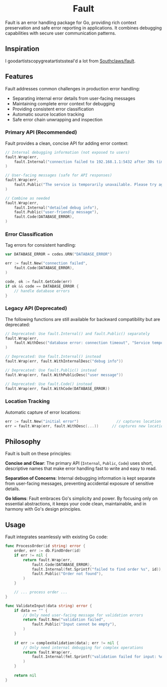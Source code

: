<div align="center">
    <h1 align="center">Fault</h1>
</div>


Fault is an error handling package for Go, providing rich context preservation
and safe error reporting in applications. It combines debugging capabilities with
secure user communication patterns.

## Inspiration

I goodartistscopygreatartistssteal'd a lot from [Southclaws/fault](https://github.com/Southclaws/fault).

## Features

Fault addresses common challenges in production error handling:

- Separating internal error details from user-facing messages
- Maintaining complete error context for debugging
- Providing consistent error classification
- Automatic source location tracking
- Safe error chain unwrapping and inspection

### Primary API (Recommended)
Fault provides a clean, concise API for adding error context:

```go
// Internal debugging information (not exposed to users)
fault.Wrap(err,
    fault.Internal("connection failed to 192.168.1.1:5432 after 30s timeout"),
)

// User-facing messages (safe for API responses)
fault.Wrap(err,
    fault.Public("The service is temporarily unavailable. Please try again later."),
)

// Combine as needed
fault.Wrap(err,
    fault.Internal("detailed debug info"),
    fault.Public("user-friendly message"),
    fault.Code(DATABASE_ERROR),
)
```

### Error Classification
Tag errors for consistent handling:
```go
var DATABASE_ERROR = codes.URN("DATABASE_ERROR")

err := fault.New("connection failed",
    fault.Code(DATABASE_ERROR),
)

code, ok := fault.GetCode(err)
if ok && code == DATABASE_ERROR {
    // handle database errors
}
```

### Legacy API (Deprecated)
The following functions are still available for backward compatibility but are deprecated:

```go
// Deprecated: Use fault.Internal() and fault.Public() separately
fault.Wrap(err,
    fault.WithDesc("database error: connection timeout", "Service temporarily unavailable"),
)

// Deprecated: Use fault.Internal() instead
fault.Wrap(err, fault.WithInternalDesc("debug info"))

// Deprecated: Use fault.Public() instead  
fault.Wrap(err, fault.WithPublicDesc("user message"))

// Deprecated: Use fault.Code() instead
fault.Wrap(err, fault.WithCode(DATABASE_ERROR))
```

### Location Tracking
Automatic capture of error locations:
```go
err := fault.New("initial error")         		  // captures location
err = fault.Wrap(err, fault.WithDesc(...))      // captures new location
```

## Philosophy

Fault is built on these principles:

**Concise and Clear**: The primary API (`Internal`, `Public`, `Code`) uses short, 
descriptive names that make error handling fast to write and easy to read.

**Separation of Concerns**: Internal debugging information is kept separate from 
user-facing messages, preventing accidental exposure of sensitive details.

**Go Idioms**: Fault embraces Go's simplicity and power. By focusing only on essential
abstractions, it keeps your code clean, maintainable, and in harmony with
Go's design principles.

## Usage

Fault integrates seamlessly with existing Go code:

```go
func ProcessOrder(id string) error {
    order, err := db.FindOrder(id)
    if err != nil {
        return fault.Wrap(err,
            fault.Code(DATABASE_ERROR),
            fault.Internal(fmt.Sprintf("failed to find order %s", id)),
            fault.Public("Order not found"),
        )
    }

    // ... process order ...
}

func ValidateInput(data string) error {
    if data == "" {
        // Only need user-facing message for validation errors
        return fault.New("validation failed",
            fault.Public("Input cannot be empty"),
        )
    }
    
    if err := complexValidation(data); err != nil {
        // Only need internal debugging for complex operations
        return fault.Wrap(err,
            fault.Internal(fmt.Sprintf("validation failed for input: %q", data)),
        )
    }
    
    return nil
}
```
